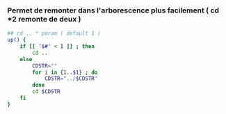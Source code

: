 ### Permet de remonter dans l'arborescence plus facilement ( cd *2 remonte de deux )

```bash
## cd .. * param ( default 1 )
up() {
    if [[ "$#" < 1 ]] ; then
        cd ..
    else
        CDSTR=""
        for i in {1..$1} ; do
            CDSTR="../$CDSTR"
        done
        cd $CDSTR
    fi
}
```
